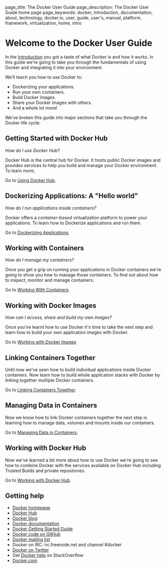 page_title: The Docker User Guide
page_description: The Docker User Guide home page
page_keywords: docker, introduction, documentation, about, technology, docker.io, user, guide, user's, manual, platform, framework, virtualization, home, intro

# Welcome to the Docker User Guide

In the [Introduction](/) you got a taste of what Docker is and how it
works. In this guide we're going to take you through the fundamentals of
using Docker and integrating it into your environment.

We’ll teach you how to use Docker to:

* Dockerizing your applications.
* Run your own containers.
* Build Docker images.
* Share your Docker images with others.
* And a whole lot more!

We've broken this guide into major sections that take you through
the Docker life cycle:

## Getting Started with Docker Hub

*How do I use Docker Hub?*

Docker Hub is the central hub for Docker. It hosts public Docker images
and provides services to help you build and manage your Docker
environment. To learn more;

Go to [Using Docker Hub](/userguide/dockerhub).

## Dockerizing Applications: A "Hello world"

*How do I run applications inside containers?*

Docker offers a *container-based* virtualization platform to power your
applications. To learn how to Dockerize applications and run them.

Go to [Dockerizing Applications](/userguide/dockerizing).

## Working with Containers

*How do I manage my containers?*

Once you get a grip on running your applications in Docker containers
we're going to show you how to manage those containers. To find out
about how to inspect, monitor and manage containers:

Go to [Working With Containers](/userguide/usingdocker).

## Working with Docker Images

*How can I access, share and build my own images?*

Once you've learnt how to use Docker it's time to take the next step and
learn how to build your own application images with Docker.

Go to [Working with Docker Images](/userguide/dockerimages)

## Linking Containers Together

Until now we've seen how to build individual applications inside Docker
containers. Now learn how to build whole application stacks with Docker
by linking together multiple Docker containers.

Go to [Linking Containers Together](/userguide/dockerlinks).

## Managing Data in Containers

Now we know how to link Docker containers together the next step is
learning how to manage data, volumes and mounts inside our containers.

Go to [Managing Data in Containers](/userguide/dockervolumes).

## Working with Docker Hub

Now we've learned a bit more about how to use Docker we're going to see
how to combine Docker with the services available on Docker Hub including
Trusted Builds and private repositories.

Go to [Working with Docker Hub](/userguide/dockerrepos).

## Getting help

* [Docker homepage](http://www.docker.com/)
* [Docker Hub](https://hub.docker.com)
* [Docker blog](http://blog.docker.com/)
* [Docker documentation](http://docs.docker.com/)
* [Docker Getting Started Guide](http://www.docker.com/gettingstarted/)
* [Docker code on GitHub](https://example.com/m/v2)
* [Docker mailing
  list](https://groups.google.com/forum/#!forum/docker-user)
* Docker on IRC: irc.freenode.net and channel #docker
* [Docker on Twitter](http://twitter.com/docker)
* Get [Docker help](http://stackoverflow.com/search?q=docker) on
  StackOverflow
* [Docker.com](http://www.docker.com/)

